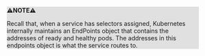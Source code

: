 <div style="margin:2em; background-color: #e0e0e0;">

<strong>⚠️NOTE️️️⚠️</strong>

Recall that, when a service has selectors assigned, Kubernetes internally maintains an EndPoints object that contains the addresses of ready and healthy pods. The addresses in this endpoints object is what the service routes to.
</div>

